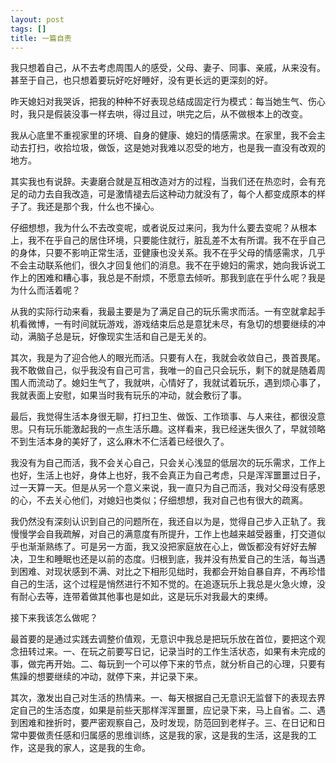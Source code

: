 ```yaml
---
layout: post
tags: []
title: 一篇自责
---
```


我只想着自己，从不去考虑周围人的感受，父母、妻子、同事、亲戚，从来没有。甚至于自己，也只想着要玩好吃好睡好，没有更长远的更深刻的好。

昨天媳妇对我哭诉，把我的种种不好表现总结成固定行为模式：每当她生气、伤心时，我只是假装没事一样去哄，得过且过，哄完之后，从不做根本上的改变。

我从心底里不重视家里的环境、自身的健康、媳妇的情感需求。在家里，我不会主动去打扫，收拾垃圾，做饭，这是她对我难以忍受的地方，也是我一直没有改观的地方。

其实我也有说辞。夫妻磨合就是互相改造对方的过程，当我们还在热恋时，会有充足的动力去自我改造，可是激情褪去后这种动力就没有了，每个人都变成原本的样子了。我还是那个我，什么也不操心。

仔细想想，我为什么不去改变呢，或者说反过来问，我为什么要去变呢？从根本上，我不在乎自己的居住环境，只要能住就行，脏乱差不太有所谓。我不在乎自己的身体，只要不影响正常生活，亚健康也没关系。我不在乎父母的情感需求，几乎不会主动联系他们，很久才回复他们的消息。我不在乎媳妇的需求，她向我诉说工作上的困难和糟心事，我总是不耐烦，不愿意去倾听。那我到底在乎什么呢？我是为什么而活着呢？

从我的实际行动来看，我最主要是为了满足自己的玩乐需求而活。一有空就拿起手机看微博，一有时间就玩游戏，游戏结束后总是意犹未尽，有急切的想要继续的冲动，满脑子总是玩，好像现实生活和自己是无关的。

其次，我是为了迎合他人的眼光而活。只要有人在，我就会收敛自己，畏首畏尾。我不敢做自己，似乎我没有自己可言，我唯一的自己只会玩乐，剩下的就是随着周围人而流动了。媳妇生气了，我就哄，心情好了，我就试着玩乐，遇到烦心事了，我就表面上安慰，如果当时我有玩乐的冲动，就会敷衍了事。

最后，我觉得生活本身很无聊，打扫卫生、做饭、工作琐事、与人来往，都很没意思。只有玩乐能激起我的一点生活乐趣。这样看来，我已经迷失很久了，早就领略不到生活本身的美好了，这么麻木不仁活着已经很久了。

我没有为自己而活，我不会关心自己，只会关心浅显的低层次的玩乐需求，工作上也好，生活上也好，身体上也好，我不会真正为自己考虑，只是浑浑噩噩过日子，过一天算一天。但是从另一个意义来说，我一直只为自己而活，我对父母没有感恩的心，不去关心他们，对媳妇也类似；仔细想想，我对自己也有很大的疏离。

我仍然没有深刻认识到自己的问题所在，我还自以为是，觉得自己步入正轨了。我慢慢学会自我疏解，对自己的满意度有所提升，工作上也越来越受器重，打交道似乎也渐渐熟练了。可是另一方面，我又没把家庭放在心上，做饭都没有好好去解决，卫生和睡眠也还是以前的态度。归根到底，我并没有热爱自己的生活，每当遇到困难、对现状感到不满、对比之下相形见绌时，我都会开始自暴自弃，不再珍惜自己的生活，这个过程是悄然进行不知不觉的。在追逐玩乐上我总是火急火燎，没有耐心去等，连带着做其他事也是如此，这是玩乐对我最大的束缚。

接下来我该怎么做呢？

最首要的是通过实践去调整价值观，无意识中我总是把玩乐放在首位，要把这个观念扭转过来。一、在玩之前要写日记，记录当时的工作生活状态，如果有未完成的事，做完再开始。二、每玩到一个可以停下来的节点，就分析自己的心理，只要有焦躁的想要继续的冲动，就停下来，并记录下来。

其次，激发出自己对生活的热情来。一、每天根据自己无意识无监督下的表现去界定自己的生活态度，如果是前些天那样浑浑噩噩，应记录下来，马上自省。二、遇到困难和挫折时，要严密观察自己，及时发现，防范回到老样子。三、在日记和日常中要做责任感和归属感的思维训练，这是我的家，这是我的生活，这是我的工作，这是我的家人，这是我的生命。





